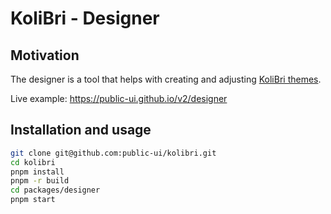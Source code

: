 # KoliBri - Designer

## Motivation

The designer is a tool that helps with creating and adjusting [KoliBri themes](https://github.com/public-ui/kolibri/tree/develop/packages/themes).

Live example: <https://public-ui.github.io/v2/designer>

## Installation and usage

```bash
git clone git@github.com:public-ui/kolibri.git
cd kolibri
pnpm install
pnpm -r build
cd packages/designer
pnpm start
```
